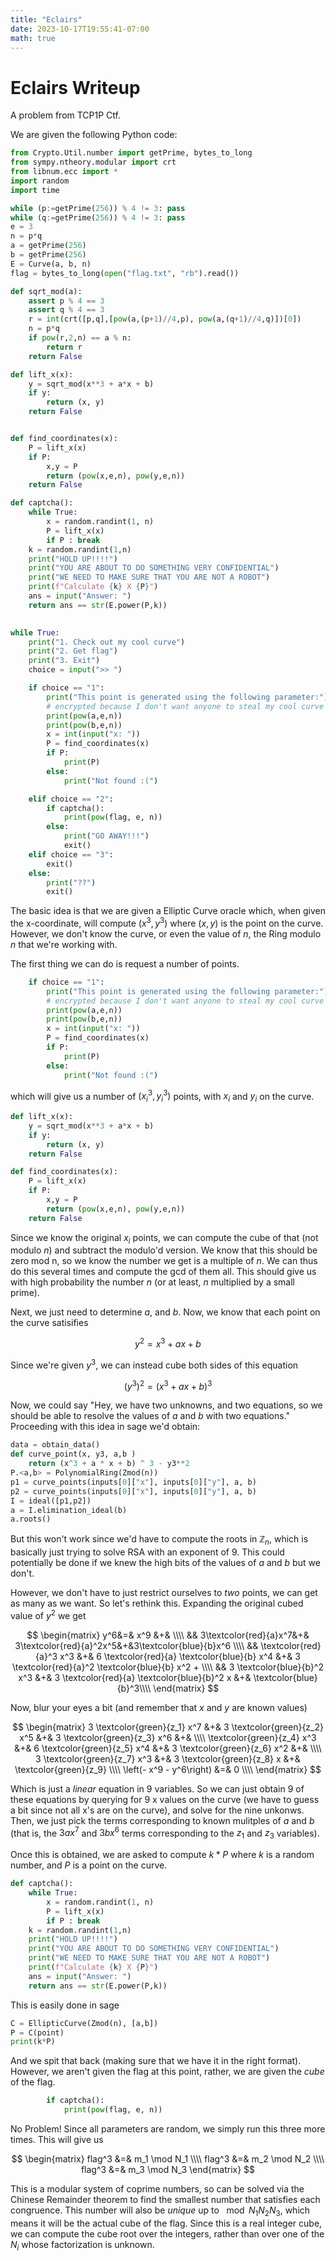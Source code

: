 ```yaml
---
title: "Eclairs"
date: 2023-10-17T19:55:41-07:00
math: true
---
```


# Eclairs Writeup

A problem from TCP1P Ctf.

<!--more-->

We are given the following Python code:

```py
from Crypto.Util.number import getPrime, bytes_to_long
from sympy.ntheory.modular import crt
from libnum.ecc import *
import random
import time

while (p:=getPrime(256)) % 4 != 3: pass
while (q:=getPrime(256)) % 4 != 3: pass
e = 3
n = p*q
a = getPrime(256)
b = getPrime(256)
E = Curve(a, b, n)
flag = bytes_to_long(open("flag.txt", "rb").read())

def sqrt_mod(a):
    assert p % 4 == 3
    assert q % 4 == 3
    r = int(crt([p,q],[pow(a,(p+1)//4,p), pow(a,(q+1)//4,q)])[0])
    n = p*q
    if pow(r,2,n) == a % n:
        return r
    return False

def lift_x(x):
    y = sqrt_mod(x**3 + a*x + b)
    if y:
        return (x, y)
    return False


def find_coordinates(x):
    P = lift_x(x)
    if P:
        x,y = P
        return (pow(x,e,n), pow(y,e,n))
    return False

def captcha():
    while True:
        x = random.randint(1, n)
        P = lift_x(x)
        if P : break
    k = random.randint(1,n)
    print("HOLD UP!!!!")
    print("YOU ARE ABOUT TO DO SOMETHING VERY CONFIDENTIAL")
    print("WE NEED TO MAKE SURE THAT YOU ARE NOT A ROBOT")
    print(f"Calculate {k} X {P}")
    ans = input("Answer: ")
    return ans == str(E.power(P,k))
    

while True:
    print("1. Check out my cool curve")
    print("2. Get flag")
    print("3. Exit")
    choice = input(">> ")

    if choice == "1":
        print("This point is generated using the following parameter:")
        # encrypted because I don't want anyone to steal my cool curve >:(
        print(pow(a,e,n))
        print(pow(b,e,n))
        x = int(input("x: "))
        P = find_coordinates(x)
        if P:
            print(P)
        else:
            print("Not found :(")

    elif choice == "2":
        if captcha():
            print(pow(flag, e, n))
        else:
            print("GO AWAY!!!")
            exit()
    elif choice == "3":
        exit()
    else:
        print("??")
        exit()
```
The basic idea is that we are given a Elliptic Curve oracle which, when given the x-coordinate, will compute 
$\left(x^3,y^3\right)$ where $\left(x,y\right)$ is the point on the curve. However, we don't know the curve, or even the value of $n$,
the Ring modulo $n$ that we're working with.

The first thing we can do is request a number of points.
```py
    if choice == "1":
        print("This point is generated using the following parameter:")
        # encrypted because I don't want anyone to steal my cool curve >:(
        print(pow(a,e,n))
        print(pow(b,e,n))
        x = int(input("x: "))
        P = find_coordinates(x)
        if P:
            print(P)
        else:
            print("Not found :(")
```
which will give us a number of $\left(x_i^3, y_i^3\right)$ points, with $x_i$ and $y_i$ on the curve. 
```py
def lift_x(x):
    y = sqrt_mod(x**3 + a*x + b)
    if y:
        return (x, y)
    return False

def find_coordinates(x):
    P = lift_x(x)
    if P:
        x,y = P
        return (pow(x,e,n), pow(y,e,n))
    return False
```
Since we know the original $x_i$ points, we can compute the cube of that (not modulo $n$) and subtract the modulo'd version. We know that this should
be zero mod n, so we know the number we get is a multiple of $n$. We can thus do this several times and compute the gcd of them all. This should
give us with high probability the number $n$ (or at least, $n$ multiplied by a small prime).

Next, we just need to determine $a$, and $b$. Now, we know that each point on the curve satisifies

$$y^2 = x^3 + a x + b$$

Since we're given $y^3$, we can instead cube both sides of this equation

$$(y^3)^2 = (x^3 + a x + b)^3$$

Now, we could say "Hey, we have two unknowns, and two equations, so
we should be able to resolve the values of $a$ and $b$ with two 
equations." Proceeding with this idea in sage we'd obtain:

```py
data = obtain_data()
def curve_point(x, y3, a,b )
    return (x^3 + a * x + b) ^ 3 - y3**2
P.<a,b> = PolynomialRing(Zmod(n))
p1 = curve_points(inputs[0]["x"], inputs[0]["y"], a, b)
p2 = curve_points(inputs[0]["x"], inputs[0]["y"], a, b)
I = ideal([p1,p2])
a = I.elimination_ideal(b)
a.roots()
```

But this won't work since we'd have to compute the roots in $\mathbb{Z}_n$, which is
basically just trying to solve RSA with an exponent of 9. This could potentially
be done if we knew the high bits of the values of $a$ and $b$ but we don't.

However, we don't have to just restrict ourselves to *two* points, we can get as
many as we want. So let's rethink this. Expanding the original
cubed value of $y^2$ we get

$$
\begin{matrix}
y^6&=& x^9 &+& \\\\
&& 3\textcolor{red}{a}x^7&+& 3\textcolor{red}{a}^2x^5&+&3\textcolor{blue}{b}x^6 \\\\
&&    \textcolor{red}{a}^3 x^3   &+& 6 \textcolor{red}{a} \textcolor{blue}{b} x^4 &+& 3 \textcolor{red}{a}^2 \textcolor{blue}{b} x^2 + \\\\
&& 3 \textcolor{blue}{b}^2 x^3 &+& 3 \textcolor{red}{a} \textcolor{blue}{b}^2 x &+& \textcolor{blue}{b}^3\\\\
\end{matrix}
$$

Now, blur your eyes a bit (and remember that $x$ and $y$ are known values)

$$
\begin{matrix}
3 \textcolor{green}{z_1}  x^7 &+& 3 \textcolor{green}{z_2} x^5 &+& 3 \textcolor{green}{z_3} x^6  &+& \\\\
\textcolor{green}{z_4} x^3    &+& 6 \textcolor{green}{z_5} x^4 &+& 3 \textcolor{green}{z_6} x^2 &+& \\\\
3 \textcolor{green}{z_7} x^3  &+& 3 \textcolor{green}{z_8} x   &+& \textcolor{green}{z_9} \\\\
\left(- x^9 - y^6\right)  &=& 0 \\\\
\end{matrix}
$$

Which is just a *linear* equation in 9 variables. So we can just obtain 9 of these equations by querying for 9
x values on the curve (we have to guess a bit since not all x's are on the curve),
and solve for the nine unkonws. Then, we just pick the terms corresponding to known mulitples of $a$ and $b$
(that is, the $3ax^7$ and $3 b x^6$ terms corresponding to the $z_1$ and $z_3$ variables).

Once this is obtained, we are asked to compute $k*P$ where $k$ is a random number, and $P$ is a point
on the curve.

```py
def captcha():
    while True:
        x = random.randint(1, n)
        P = lift_x(x)
        if P : break
    k = random.randint(1,n)
    print("HOLD UP!!!!")
    print("YOU ARE ABOUT TO DO SOMETHING VERY CONFIDENTIAL")
    print("WE NEED TO MAKE SURE THAT YOU ARE NOT A ROBOT")
    print(f"Calculate {k} X {P}")
    ans = input("Answer: ")
    return ans == str(E.power(P,k))
```

This is easily done in sage

```py
C = EllipticCurve(Zmod(n), [a,b])
P = C(point)
print(k*P)
```

And we spit that back (making sure that we have it in the right format). However, we aren't given
the flag at this point, rather, we are given the *cube* of the flag.

```py
        if captcha():
            print(pow(flag, e, n))
```

No Problem! Since all parameters are random, we simply run this three more times. This will give us

$$
\begin{matrix}
flag^3 &=& m_1 \mod N_1  \\\\
flag^3 &=& m_2 \mod N_2 \\\\
flag^3 &=& m_3 \mod N_3
\end{matrix}
$$

This is a modular system of coprime numbers, so can be solved via the Chinese Remainder theorem to find the smallest
number that satisfies each congruence. This number will also be *unique* up to $\mod N_1N_2N_3$, which means
it will be the actual cube of the flag. Since this is a real integer cube, we can compute the cube root over the
integers, rather than over one of the $N_i$ whose factorization is unknown.